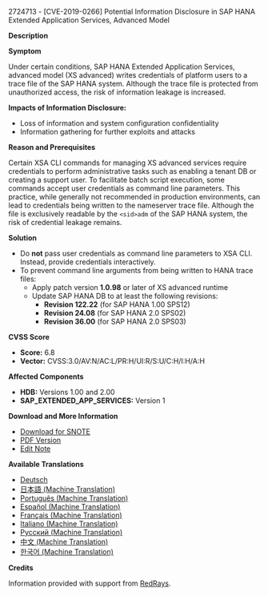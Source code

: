 2724713 - [CVE-2019-0266] Potential Information Disclosure in SAP HANA Extended Application Services, Advanced Model

**Description**

**Symptom**

Under certain conditions, SAP HANA Extended Application Services, advanced model (XS advanced) writes credentials of platform users to a trace file of the SAP HANA system. Although the trace file is protected from unauthorized access, the risk of information leakage is increased.

**Impacts of Information Disclosure:**
- Loss of information and system configuration confidentiality
- Information gathering for further exploits and attacks

**Reason and Prerequisites**

Certain XSA CLI commands for managing XS advanced services require credentials to perform administrative tasks such as enabling a tenant DB or creating a support user. To facilitate batch script execution, some commands accept user credentials as command line parameters. This practice, while generally not recommended in production environments, can lead to credentials being written to the nameserver trace file. Although the file is exclusively readable by the `<sid>adm` of the SAP HANA system, the risk of credential leakage remains.

**Solution**

- Do **not** pass user credentials as command line parameters to XSA CLI. Instead, provide credentials interactively.
- To prevent command line arguments from being written to HANA trace files:
  - Apply patch version **1.0.98** or later of XS advanced runtime
  - Update SAP HANA DB to at least the following revisions:
    - **Revision 122.22** (for SAP HANA 1.00 SPS12)
    - **Revision 24.08** (for SAP HANA 2.0 SPS02)
    - **Revision 36.00** (for SAP HANA 2.0 SPS03)

**CVSS Score**

- **Score:** 6.8
- **Vector:** CVSS:3.0/AV:N/AC:L/PR:H/UI:R/S:U/C:H/I:H/A:H

**Affected Components**

- **HDB:** Versions 1.00 and 2.00
- **SAP_EXTENDED_APP_SERVICES:** Version 1

**Download and More Information**

- [Download for SNOTE](https://notesdownloads.sap.com/note/0040000000249982019)
- [PDF Version](https://userapps.support.sap.com/sap/support/sfm/notes/print/0002724713?language=en-US&token=DA81FAF5ED9B4EFB5F0AB788E72D2463)
- [Edit Note](https://me.sap.com/sap/support/notes/edit/0002724713)

**Available Translations**

- [Deutsch](https://me.sap.com/notes/0002724713/D)
- [日本語 (Machine Translation)](https://me.sap.com/notes/0002724713/J)
- [Português (Machine Translation)](https://me.sap.com/notes/0002724713/P)
- [Español (Machine Translation)](https://me.sap.com/notes/0002724713/S)
- [Français (Machine Translation)](https://me.sap.com/notes/0002724713/F)
- [Italiano (Machine Translation)](https://me.sap.com/notes/0002724713/I)
- [Русский (Machine Translation)](https://me.sap.com/notes/0002724713/R)
- [中文 (Machine Translation)](https://me.sap.com/notes/0002724713/1)
- [한국어 (Machine Translation)](https://me.sap.com/notes/0002724713/3)

**Credits**

Information provided with support from [RedRays](https://redrays.io).